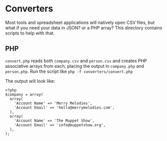 # Converters
Most tools and spreadsheet applications will natively open CSV files, but what if you need your data in JSON? or a PHP array? This directory contains scripts to help with that.

## PHP
`convert.php` reads both `company.csv` and `person.csv` and creates PHP associative arrays from each, placing the output in `company.php` and `person.php`. Run the script like `php -f converters/convert.php`

The output will look like:
```
<?php
$company = array(
  array(
    'Account Name' => 'Merry Melodies',
    'Account Email' => 'hello@merrymelodies.com',
  ),
  array(
    'Account Name' => 'The Muppet Show',
    'Account Email' => 'info@muppetshow.org',
  ),
);
```
